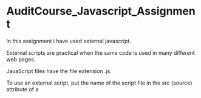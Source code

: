# AuditCourse_Javascript_Assignment
In this assignment i have used external javascript.

External scripts are practical when the same code is used in many different web pages.

JavaScript files have the file extension .js.

To use an external script, put the name of the script file in the src (source) attribute of a <script/> tag.
  
External scripts cannot contain <script/> tags.

In HTML <input type=" "/> is an important element of HTML form. The "type" attribute of input element can be various types, which defines information field. Such as:
  <input type="text" name="name"/> gives a text box.<input> element of type "text" are used to define a single-line input text field.
  
  The <input/> element of type "password" allow a user to enter the password securely in a webpage. The entered text in password filed converted into "*" or ".", so that it cannot be read by another user. 
  
  The <input/> element of type "submit" defines a submit button to submit the form to the server when the "click" event occurs.
  
  The <input/> type "radio" defines the radio buttons, which allow choosing an option between a set of related options. At a time only one radio button option can be selected at a time.
  
  The <input/> type "checkbox" are displayed as square boxes which can be checked or unchecked to select the choices from the given options.
  
  The <input/> type "email" creates an input filed which allow a user to enter the e-mail address with pattern validation. The multiple attributes allow a user to enter more than one email address.
  
  The <input/> element type number creates input filed which allows a user to enter the numeric value. You can also restrict to enter a minimum and maximum value using min and max attribute.
  
  The <select/> element defines a drop-down list.The <option/> elements defines an option that can be selected.

By default, the first item in the drop-down list is selected.

  

To define a pre-selected option, add the selected attribute to the option.

document.getElementById() - returns an Element object representing the element whose id property matches the specified string.
  
  

querySelector() - returns the first element that matches the specified selectors.
  
  
  
  

alert() - This method is used to display virtual alert box.

## Screenshot
![s1](https://user-images.githubusercontent.com/88725002/133883084-eceb9237-c06e-4e39-9feb-51f8f639b026.png)


![s2](https://user-images.githubusercontent.com/88725002/133883093-6facc0a6-38fa-44b7-a0d9-dbb81988a749.png)


![s3](https://user-images.githubusercontent.com/88725002/133883102-71d6e4c4-5145-468b-860c-b77d98d146e4.png)


![s4](https://user-images.githubusercontent.com/88725002/133883107-01ce55a4-cb04-4e22-b7e5-c7f6a26f5ff1.png)


![s5](https://user-images.githubusercontent.com/88725002/133883111-d602e7b9-d378-46a9-bf7a-dcdcd17dfad1.png)


![s6](https://user-images.githubusercontent.com/88725002/133883116-209081fc-3599-49a4-8f27-d83b0261740e.png)
